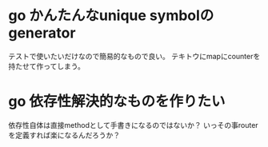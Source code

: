 # go かんたんなunique symbolのgenerator

テストで使いたいだけなので簡易的なもので良い。
テキトウにmapにcounterを持たせて作ってしまう。

# go 依存性解決的なものを作りたい

依存性自体は直接methodとして手書きになるのではないか？
いっその事routerを定義すれば楽になるんだろうか？

